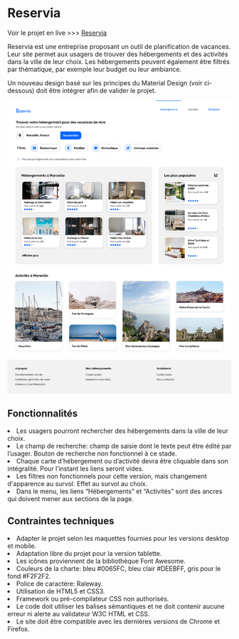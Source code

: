 <h1>Reservia</h1>

Voir le projet en live >>> [Reservia](https://amandinesis.github.io/AmandineSismondi_2_17052021/)

Reservia est une entreprise proposant un outil de planification de vacances.
Leur site permet aux usagers de trouver des hébergements et des activités dans la ville de leur choix.
Les hébergements peuvent également être filtrés par thématique, par exemple leur budget ou leur ambiance.

Un nouveau design basé sur les principes du Material Design (voir ci-dessous) doit être intégrer afin de valider le projet.

<img src="maquettes/Desktop.png">


<h2>Fonctionnalités</h2>

<li>Les usagers pourront rechercher des hébergements dans la ville de leur choix. 
<li>Le champ de recherche: champ de saisie dont le texte peut être édité par l’usager. Bouton de recherche non fonctionnel à ce stade.
<li>Chaque carte d’hébergement ou d’activité devra être cliquable dans son intégralité. Pour l’instant les liens seront vides.
<li>Les filtres non fonctionnels pour cette version, mais changement d'apparence au survol. Effet au survol au choix.
<li>Dans le menu, les liens “Hébergements” et “Activités” sont des ancres qui doivent mener aux sections de la page.

<h2>Contraintes techniques</h2>

<li>Adapter le projet selon les maquettes fournies pour les versions desktop et mobile.
<li>Adaptation libre du projet pour la version tablette.
<li>Les icônes proviennent de la bibliothèque Font Awesome.
<li>Couleurs de la charte: bleu #0065FC, bleu clair #DEEBFF, gris pour le fond #F2F2F2.
<li>Police de caractère: Raleway.
<li>Utilisation de HTML5 et CSS3.
<li>Framework ou pré-compilateur CSS non authorisés.
<li>Le code doit utiliser les balises sémantiques et ne doit contenir aucune erreur ni alerte au validateur W3C HTML et CSS.
<li>Le site doit être compatible avec les dernières versions de Chrome et Firefox.
